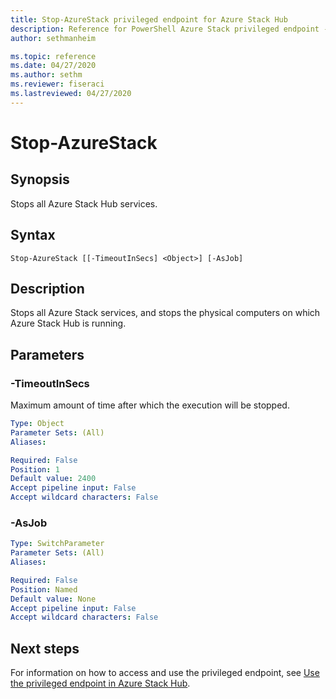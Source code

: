 ```yaml
---
title: Stop-AzureStack privileged endpoint for Azure Stack Hub
description: Reference for PowerShell Azure Stack privileged endpoint - Stop-AzureStack
author: sethmanheim

ms.topic: reference
ms.date: 04/27/2020
ms.author: sethm
ms.reviewer: fiseraci
ms.lastreviewed: 04/27/2020
---
```


# Stop-AzureStack

## Synopsis
Stops all Azure Stack Hub services.

## Syntax

```
Stop-AzureStack [[-TimeoutInSecs] <Object>] [-AsJob]
```

## Description
Stops all Azure Stack services, and stops the physical computers on which Azure Stack Hub is running.

## Parameters

### -TimeoutInSecs
Maximum amount of time after which the execution will be stopped.

```yaml
Type: Object
Parameter Sets: (All)
Aliases:

Required: False
Position: 1
Default value: 2400
Accept pipeline input: False
Accept wildcard characters: False
```

### -AsJob


```yaml
Type: SwitchParameter
Parameter Sets: (All)
Aliases:

Required: False
Position: Named
Default value: None
Accept pipeline input: False
Accept wildcard characters: False
```

## Next steps

For information on how to access and use the privileged endpoint, see [Use the privileged endpoint in Azure Stack Hub](../../operator/azure-stack-privileged-endpoint.md).
